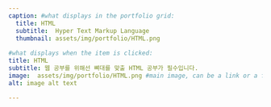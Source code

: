 ```yaml
---
caption: #what displays in the portfolio grid:
  title: HTML
  subtitle:  Hyper Text Markup Language
  thumbnail: assets/img/portfolio/HTML.png
  
#what displays when the item is clicked:
title: HTML
subtitle: 웹 공부를 위해선 뼈대를 맞출 HTML 공부가 필수입니다.
image:  assets/img/portfolio/HTML.png #main image, can be a link or a file in assets/img/portfolio
alt: image alt text

---
```





